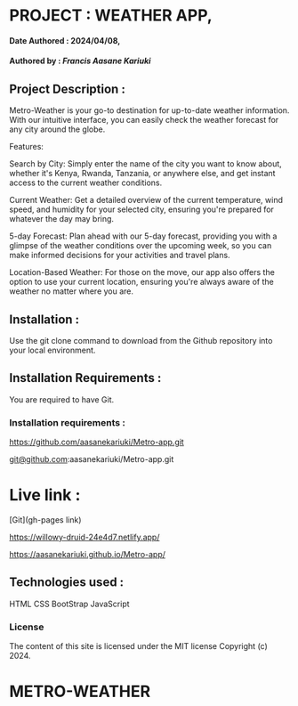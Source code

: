 # PROJECT : WEATHER APP,

#### Date Authored : 2024/04/08,

#### Authored by : *Francis Aasane Kariuki*

## Project Description : 

Metro-Weather is your go-to destination for up-to-date weather information. With our intuitive interface, you can easily check the weather forecast for any city around the globe.

Features:

Search by City: Simply enter the name of the city you want to know about, whether it's Kenya, Rwanda, Tanzania, or anywhere else, and get instant access to the current weather conditions.

Current Weather: Get a detailed overview of the current temperature, wind speed, and humidity for your selected city, ensuring you're prepared for whatever the day may bring.

5-day Forecast: Plan ahead with our 5-day forecast, providing you with a glimpse of the weather conditions over the upcoming week, so you can make informed decisions for your activities and travel plans.

Location-Based Weather: For those on the move, our app also offers the option to use your current location, ensuring you're always aware of the weather no matter where you are.

## Installation : 

Use the git clone command to download from the Github repository into your local environment. 

## Installation Requirements : 

You are required to have Git. 

### Installation requirements :

https://github.com/aasanekariuki/Metro-app.git

git@github.com:aasanekariuki/Metro-app.git

# Live link :

[Git](gh-pages link)

https://willowy-druid-24e4d7.netlify.app/

https://aasanekariuki.github.io/Metro-app/

## Technologies used : 

HTML
CSS
BootStrap
JavaScript 

### License
The content of this site is licensed under the MIT license
Copyright (c) 2024.

# METRO-WEATHER






